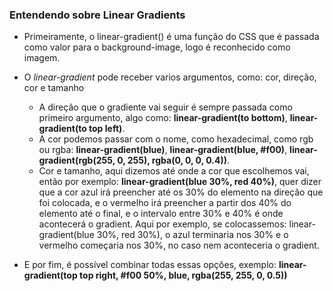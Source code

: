 ### Entendendo sobre Linear Gradients

- Primeiramente, o linear-gradient() é uma função do CSS que é passada como valor para o background-image, logo é reconhecido como imagem.

- O _linear-gradient_ pode receber varios argumentos, como: cor, direção, cor e tamanho

  - A direção que o gradiente vai seguir é sempre passada como primeiro argumento, algo como: **linear-gradient(to bottom)**, **linear-gradient(to top left)**.
  - A cor podemos passar com o nome, como hexadecimal, como rgb ou rgba: **linear-gradient(blue)**, **linear-gradient(blue, #f00)**, **linear-gradient(rgb(255, 0, 255), rgba(0, 0, 0, 0.4))**.
  - Cor e tamanho, aqui dizemos até onde a cor que escolhemos vai, então por exemplo: **linear-gradient(blue 30%, red 40%)**, quer dizer que a cor azul irá preencher até os 30% do elemento na direção que foi colocada, e o vermelho irá preencher a partir dos 40% do elemento até o final, e o intervalo entre 30% e 40% é onde acontecerá o gradient. Aqui por exemplo, se colocassemos: linear-gradient(blue 30%, red 30%), o azul terminaria nos 30% e o vermelho começaria nos 30%, no caso nem aconteceria o gradient.

- E por fim, é possível combinar todas essas opções, exemplo: **linear-gradient(top top right, #f00 50%, blue, rgba(255, 255, 0, 0.5))**
